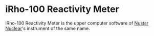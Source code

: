 # iRho-100 Reactivity Meter
iRho-100 Reactivity Meter is the upper computer software of [Nustar Nuclear](http://www.nustarnuclear.com/)'s instrument of the same name.